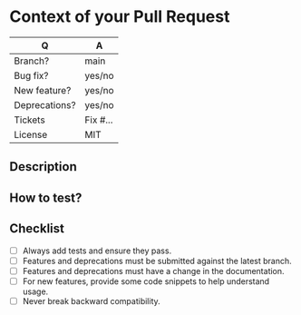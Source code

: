 # Context of your Pull Request

| Q             | A
| ------------- | ---
| Branch?       | main
| Bug fix?      | yes/no
| New feature?  | yes/no <!-- documenation required for new features -->
| Deprecations? | yes/no
| Tickets       | Fix #... <!-- prefix each issue number with "Fix #", no need to create an issue if none exists, explain below instead -->
| License       | MIT

## Description

<!--
    Replace this notice by a short README for your feature/bugfix.
    This will help reviewers and should be a good start for the documentation.
-->

## How to test?

<!--
    So that the reviewers can be the most effective, do not hesitate to tell us how to test.

    Additionally:
      - setting up a demo could be really easy to test your code
      - a simple explanation to locally test the problem and the solution
-->

## Checklist

- [ ] Always add tests and ensure they pass.
- [ ] Features and deprecations must be submitted against the latest branch.
- [ ] Features and deprecations must have a change in the documentation.
- [ ] For new features, provide some code snippets to help understand usage.
- [ ] Never break backward compatibility.
